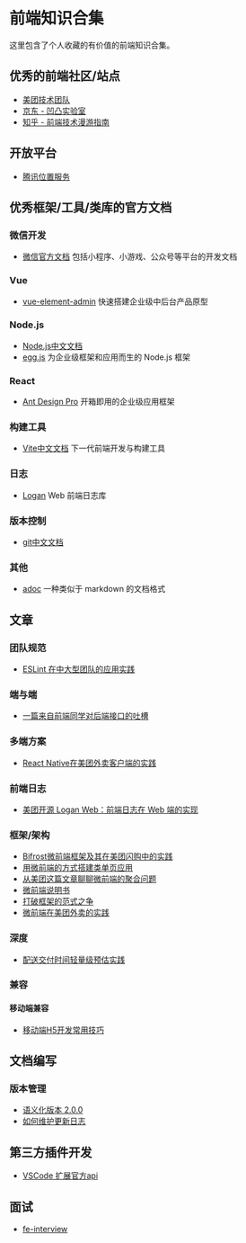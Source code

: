 # 前端知识合集

这里包含了个人收藏的有价值的前端知识合集。

## 优秀的前端社区/站点

- [美团技术团队](https://tech.meituan.com/)
- [京东 - 凹凸实验室](https://aotu.io/)
- [知乎 - 前端技术漫游指南](https://zhuanlan.zhihu.com/front-end)

## 开放平台

- [腾讯位置服务](https://lbs.qq.com/)

## 优秀框架/工具/类库的官方文档

### 微信开发

- [微信官方文档](https://developers.weixin.qq.com/doc/) 包括小程序、小游戏、公众号等平台的开发文档

### Vue

- [vue-element-admin](https://panjiachen.gitee.io/vue-element-admin-site/zh/guide/) 快速搭建企业级中后台产品原型

### Node.js

- [Node.js中文文档](http://nodejs.cn/api/)
- [egg.js](https://eggjs.org/zh-cn/intro/) 为企业级框架和应用而生的 Node.js 框架

### React
- [Ant Design Pro](https://pro.ant.design/docs/getting-started-cn) 开箱即用的企业级应用框架

### 构建工具

- [Vite中文文档](https://cn.vitejs.dev/) 下一代前端开发与构建工具

### 日志
- [Logan](https://github.com/Meituan-Dianping/Logan/blob/master/Logan/WebSDK/README.ch.md) Web 前端日志库

### 版本控制
- [git中文文档](https://git-scm.com/book/zh/v2)

### 其他

- [adoc](https://asciidoctor.org/docs/asciidoc-syntax-quick-reference/) 一种类似于 markdown 的文档格式


## 文章

### 团队规范
- [ESLint 在中大型团队的应用实践](https://tech.meituan.com/2019/08/01/eslint-application-practice-in-medium-and-large-teams.html)

### 端与端
- [一篇来自前端同学对后端接口的吐槽](https://zhuanlan.zhihu.com/p/68435690)

### 多端方案
- [React Native在美团外卖客户端的实践](https://tech.meituan.com/2019/12/19/meituan-mrn-practice.html)

### 前端日志

- [美团开源 Logan Web：前端日志在 Web 端的实现](https://tech.meituan.com/2020/01/09/meituan-logan.html)

### 框架/架构
- [Bifrost微前端框架及其在美团闪购中的实践](https://tech.meituan.com/2019/12/26/meituan-bifrost.html)
- [用微前端的方式搭建类单页应用](https://tech.meituan.com/2018/09/06/fe-tiny-spa.html)
- [从美团这篇文章聊聊微前端的聚合问题](https://zhuanlan.zhihu.com/p/50358444)
- [微前端说明书](https://zhuanlan.zhihu.com/p/82051427)
- [打破框架的范式之争](https://mp.weixin.qq.com/s/0YuYBqD2qWf_EgKMbow1dw)
- [微前端在美团外卖的实践](https://tech.meituan.com/2020/02/27/meituan-waimai-micro-frontends-practice.html)

### 深度
- [配送交付时间轻量级预估实践](https://tech.meituan.com/2019/10/10/distribution-time-prediction-practice.html)

### 兼容

#### 移动端兼容

- [移动端H5开发常用技巧](https://juejin.im/post/5e4a0162f265da57133b2005)

## 文档编写

### 版本管理
- [语义化版本 2.0.0](https://semver.org/lang/zh-CN/)
- [如何维护更新日志](https://keepachangelog.com/zh-CN/1.0.0/)

## 第三方插件开发

- [VSCode 扩展官方api](https://code.visualstudio.com/api)

## 面试

- [fe-interview](https://github.com/haizlin/fe-interview/blob/master/category/history.md)

